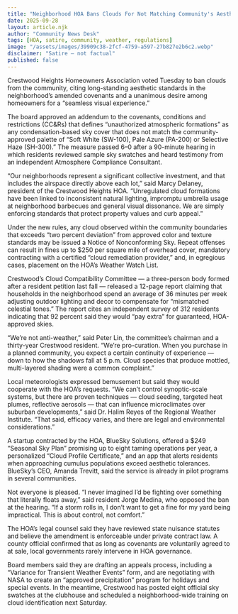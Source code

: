 ```yaml
---
title: "Neighborhood HOA Bans Clouds For Not Matching Community's Aesthetic"
date: 2025-09-28
layout: article.njk
author: "Community News Desk"
tags: [HOA, satire, community, weather, regulations]
image: "/assets/images/39909c38-2fcf-4759-a597-27b827e2b6c2.webp"
disclaimer: "Satire — not factual"
published: false
---
```


Crestwood Heights Homeowners Association voted Tuesday to ban clouds from the community, citing long-standing aesthetic standards in the neighborhood’s amended covenants and a unanimous desire among homeowners for a “seamless visual experience.”

The board approved an addendum to the covenants, conditions and restrictions (CC&Rs) that defines “unauthorized atmospheric formations” as any condensation-based sky cover that does not match the community-approved palette of “Soft White (SW-100), Pale Azure (PA-200) or Selective Haze (SH-300).” The measure passed 6–0 after a 90-minute hearing in which residents reviewed sample sky swatches and heard testimony from an independent Atmosphere Compliance Consultant.

“Our neighborhoods represent a significant collective investment, and that includes the airspace directly above each lot,” said Marcy Delaney, president of the Crestwood Heights HOA. “Unregulated cloud formations have been linked to inconsistent natural lighting, impromptu umbrella usage at neighborhood barbecues and general visual dissonance. We are simply enforcing standards that protect property values and curb appeal.”

Under the new rules, any cloud observed within the community boundaries that exceeds “two percent deviation” from approved color and texture standards may be issued a Notice of Nonconforming Sky. Repeat offenses can result in fines up to $250 per square mile of overhead cover, mandatory contracting with a certified “cloud remediation provider,” and, in egregious cases, placement on the HOA’s Weather Watch List.

Crestwood’s Cloud Compatibility Committee — a three-person body formed after a resident petition last fall — released a 12-page report claiming that households in the neighborhood spend an average of 36 minutes per week adjusting outdoor lighting and decor to compensate for “mismatched celestial tones.” The report cites an independent survey of 312 residents indicating that 92 percent said they would “pay extra” for guaranteed, HOA-approved skies.

“We’re not anti-weather,” said Peter Lin, the committee’s chairman and a thirty-year Crestwood resident. “We’re pro-curation. When you purchase in a planned community, you expect a certain continuity of experience — down to how the shadows fall at 5 p.m. Cloud species that produce mottled, multi-layered shading were a common complaint.”

Local meteorologists expressed bemusement but said they would cooperate with the HOA’s requests. “We can’t control synoptic-scale systems, but there are proven techniques — cloud seeding, targeted heat plumes, reflective aerosols — that can influence microclimates over suburban developments,” said Dr. Halim Reyes of the Regional Weather Institute. “That said, efficacy varies, and there are legal and environmental considerations.”

A startup contracted by the HOA, BlueSky Solutions, offered a $249 “Seasonal Sky Plan” promising up to eight taming operations per year, a personalized “Cloud Profile Certificate,” and an app that alerts residents when approaching cumulus populations exceed aesthetic tolerances. BlueSky’s CEO, Amanda Trevitt, said the service is already in pilot programs in several communities.

Not everyone is pleased. “I never imagined I’d be fighting over something that literally floats away,” said resident Jorge Medina, who opposed the ban at the hearing. “If a storm rolls in, I don’t want to get a fine for my yard being impractical. This is about control, not comfort.”

The HOA’s legal counsel said they have reviewed state nuisance statutes and believe the amendment is enforceable under private contract law. A county official confirmed that as long as covenants are voluntarily agreed to at sale, local governments rarely intervene in HOA governance.

Board members said they are drafting an appeals process, including a “Variance for Transient Weather Events” form, and are negotiating with NASA to create an “approved precipitation” program for holidays and special events. In the meantime, Crestwood has posted eight official sky swatches at the clubhouse and scheduled a neighborhood-wide training on cloud identification next Saturday.